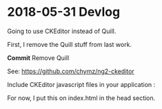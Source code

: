 # 2018-05-31 Devlog

Going to use CKEditor instead of Quill.

First, I remove the Quill stuff from last work.

**Commit** Remove Quill

See: https://github.com/chymz/ng2-ckeditor

Include CKEditor javascript files in your application :

<script src="https://cdn.ckeditor.com/4.5.11/full/ckeditor.js"></script>

For now, I put this on index.html in the head section.


